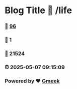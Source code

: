 # Blog Title :link: /life 
### :page_facing_up: [96](/life/tag.html) 
### :speech_balloon: 1 
### :hibiscus: 21524 
### :alarm_clock: 2025-05-07 09:15:09 
### Powered by :heart: [Gmeek](https://github.com/Meekdai/Gmeek)
